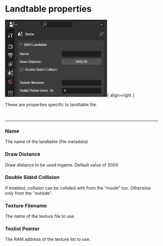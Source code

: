 # Landtable properties
![](../../img/ui_scene_landtable.png){ align=right }

These are properties specific to landtable file.

<br clear="right"/>

---

### Name
The name of the landtable (file metadata)

### Draw Distance
Draw distance to be used ingame. Default value of 3000

### Double Sided Collision
If enabled, collision can be collided with from the "inside" too. Otherwise only from the "outside".

### Texture Filename
The name of the texture file to use.

### Texlist Pointer
The RAM address of the texture list to use.